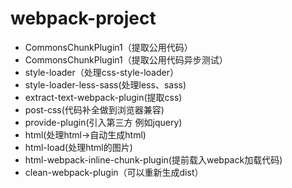 # webpack-project

- CommonsChunkPlugin1（提取公用代码）
- CommonsChunkPlugin1（提取公用代码异步测试）
- style-loader（处理css-style-loader）
- style-loader-less-sass(处理less、sass)
- extract-text-webpack-plugin(提取css)
- post-css(代码补全做到浏览器兼容)
- provide-plugin(引入第三方 例如jquery)
- html(处理html->自动生成html)
- html-load(处理html的图片)
- html-webpack-inline-chunk-plugin(提前载入webpack加载代码)
- clean-webpack-plugin（可以重新生成dist）
